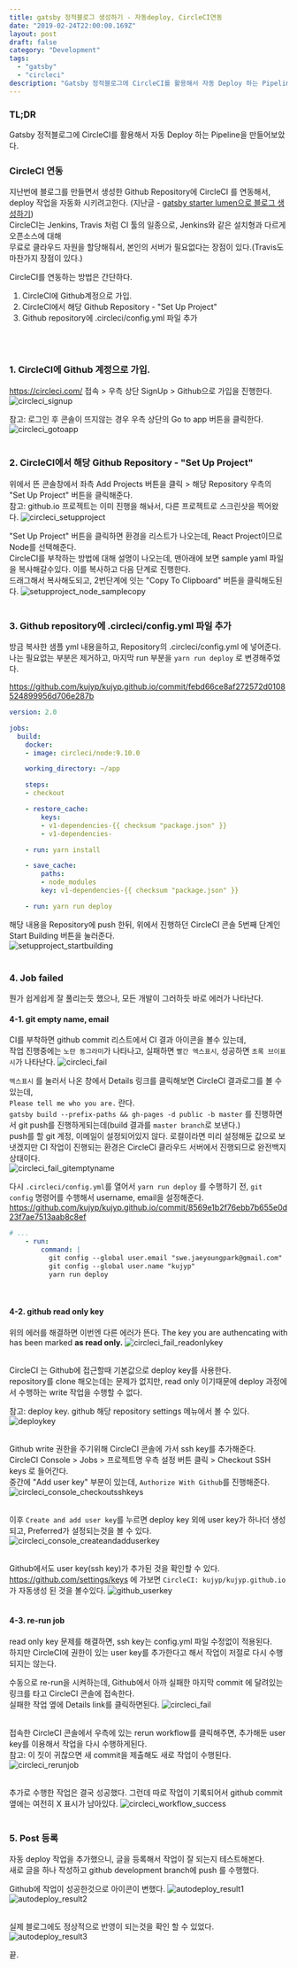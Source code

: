 ```yaml
---
title: gatsby 정적블로그 생성하기 - 자동deploy, CircleCI연동
date: "2019-02-24T22:00:00.169Z"
layout: post
draft: false
category: "Development"
tags:
  - "gatsby"
  - "circleci"
description: "Gatsby 정적블로그에 CircleCI를 활용해서 자동 Deploy 하는 Pipeline을 만들어보았다."
---
```



### TL;DR
Gatsby 정적블로그에 CircleCI를 활용해서 자동 Deploy 하는 Pipeline을 만들어보았다.

### CircleCI 연동
지난번에 블로그를 만들면서 생성한 Github Repository에 CircleCI 를 연동해서, deploy 작업을 자동화 시키려고한다. (지난글 - [gatsby starter lumen으로 블로그 생성하기](https://kujyp.github.io/posts/gatsby-starter-lumen%EC%9C%BC%EB%A1%9C-%EB%B8%94%EB%A1%9C%EA%B7%B8-%EC%83%9D%EC%84%B1%ED%95%98%EA%B8%B0/))<br/>
CircleCI는 Jenkins, Travis 처럼 CI 툴의 일종으로, Jenkins와 같은 설치형과 다르게 오픈소스에 대해<br/>
무료로 클라우드 자원을 할당해줘서, 본인의 서버가 필요없다는 장점이 있다.(Travis도 마찬가지 장점이 있다.)  

CircleCI를 연동하는 방법은 간단하다.
1. CircleCI에 Github계정으로 가입.
2. CircleCI에서 해당 Github Repository - "Set Up Project"
3. Github repository에 .circleci/config.yml 파일 추가
<br/>
<br/>

### 1. CircleCI에 Github 계정으로 가입.
https://circleci.com/ 접속 > 우측 상단 SignUp > Github으로 가입을 진행한다.
![circleci_signup](https://user-images.githubusercontent.com/19223089/57585981-d76f1100-7529-11e9-968a-7eb333e1f8ae.png)
<br/>

참고: 로그인 후 콘솔이 뜨지않는 경우 우측 상단의 Go to app 버튼을 클릭한다.
![circleci_gotoapp](https://user-images.githubusercontent.com/19223089/57585978-d6d67a80-7529-11e9-9e13-6d3b3efa0ae1.png)
<br/><br/>


### 2. CircleCI에서 해당 Github Repository - "Set Up Project"
위에서 뜬 콘솔창에서 좌측 Add Projects 버튼을 클릭 > 해당 Repository 우측의 "Set Up Project" 버튼을 클릭해준다.<br/>
참고: github.io 프로젝트는 이미 진행을 해놔서, 다른 프로젝트로 스크린샷을 찍어왔다.
![circleci_setupproject](https://user-images.githubusercontent.com/19223089/57585980-d76f1100-7529-11e9-8ab0-ed7048310723.gif)

"Set Up Project" 버튼을 클릭하면 환경을 리스트가 나오는데, React Project이므로 Node를 선택해준다.<br/>
CircleCI를 부착하는 방법에 대해 설명이 나오는데, 맨아래에 보면 sample yaml 파일을 복사해갈수있다. 이를 복사하고 다음 단계로 진행한다.<br/>
드래그해서 복사해도되고, 2번단계에 잇는 "Copy To Clipboard" 버튼을 클릭해도된다.
![setupproject_node_samplecopy](https://user-images.githubusercontent.com/19223089/57585985-d807a780-7529-11e9-936c-d11df2bd00d5.gif)
<br/><br/>


### 3. Github repository에 .circleci/config.yml 파일 추가
방금 복사한 샘플 yml 내용을하고, Repository의 .circleci/config.yml 에 넣어준다.<br/>
나는 필요없는 부분은 제거하고, 마지막 run 부분을 `yarn run deploy` 로 변경해주었다.

https://github.com/kujyp/kujyp.github.io/commit/febd66ce8af272572d0108524899956d706e287b 
```yaml
version: 2.0

jobs:
  build:
    docker:
    - image: circleci/node:9.10.0

    working_directory: ~/app

    steps:
    - checkout

    - restore_cache:
        keys:
        - v1-dependencies-{{ checksum "package.json" }}
        - v1-dependencies-

    - run: yarn install

    - save_cache:
        paths:
        - node_modules
        key: v1-dependencies-{{ checksum "package.json" }}

    - run: yarn run deploy
```

해당 내용을 Repository에 push 한뒤, 위에서 진행하던 CircleCI 콘솔 5번째 단계인 Start Building 버튼을 눌러준다.<br/>
![setupproject_startbuilding](https://user-images.githubusercontent.com/19223089/57585986-d8a03e00-7529-11e9-8198-a9953aa9c5d3.png)
<br/><br/>


### 4. Job failed
뭔가 쉽게쉽게 잘 풀리는듯 했으나, 모든 개발이 그러하듯 바로 에러가 나타난다.

#### 4-1. git empty name, email
CI를 부착하면 github commit 리스트에서 CI 결과 아이콘을 볼수 있는데,<br/>
작업 진행중에는 `노란 동그라미`가 나타나고, 실패하면 `빨간 엑스표시`, 성공하면 `초록 브이표시`가 나타난다.
![circleci_fail](https://user-images.githubusercontent.com/19223089/57585977-d6d67a80-7529-11e9-8600-57f47b01ee1c.png)

`엑스표시` 를 눌러서 나온 창에서 Details 링크를 클릭해보면 CircleCI 결과로그를 볼 수 있는데,<br/>
`Please tell me who you are.` 란다.<br/>
`gatsby build --prefix-paths && gh-pages -d public -b master` 를 진행하면서 git push를 진행하게되는데(build 결과를 `master branch`로 보낸다.)<br/>
push를 할 git 계정, 이메일이 설정되어있지 않다. 로컬이라면 미리 설정해둔 값으로 보냇겠지만 CI 작업이 진행되는 환경은 CircleCI 클라우드 서버에서 진행되므로 완전백지상태이다.<br/>
![circleci_fail_gitemptyname](https://user-images.githubusercontent.com/19223089/57585975-d6d67a80-7529-11e9-9715-152411605470.png)

다시 `.circleci/config.yml`를 열어서 `yarn run deploy` 를 수행하기 전, `git config` 명령어를 수행해서 username, email을 설정해준다.  
https://github.com/kujyp/kujyp.github.io/commit/8569e1b2f76ebb7b655e0d23f7ae7513aab8c8ef
```yaml
# ...
    - run:
        command: |
          git config --global user.email "swe.jaeyoungpark@gmail.com"
          git config --global user.name "kujyp"
          yarn run deploy
```
<br/>

#### 4-2. github read only key
위의 에러를 해결하면 이번엔 다른 에러가 뜬다. The key you are authencating with has been marked **as read only.**
![circleci_fail_readonlykey](https://user-images.githubusercontent.com/19223089/57585976-d6d67a80-7529-11e9-9dcb-db2077879172.png)
<br/><br/>

CircleCI 는 Github에 접근할때 기본값으로 deploy key를 사용한다.<br/>
repository를 clone 해오는데는 문제가 없지만, read only 이기때문에 deploy 과정에서 수행하는 write 작업을 수행할 수 없다.

참고: deploy key. github 해당 repository settings 메뉴에서 볼 수 있다.
![deploykey](https://user-images.githubusercontent.com/19223089/57585983-d807a780-7529-11e9-8dfa-c02c03d98b95.png)
<br/><br/>

Github write 권한을 주기위해 CircleCI 콘솔에 가서 ssh key를 추가해준다.<br/>
CircleCI Console > Jobs > 프로젝트명 우측 설정 버튼 클릭 > Checkout SSH keys 로 들어간다.<br/>
중간에 "Add user key" 부분이 있는데, `Authorize With Github`를 진행해준다. 
![circleci_console_checkoutsshkeys](https://user-images.githubusercontent.com/19223089/57585973-d63de400-7529-11e9-8860-170b014d5758.gif)
<br/><br/>

이후 `Create and add user key`를 누르면 deploy key 외에 user key가 하나더 생성되고, Preferred가 설정되는것을 볼 수 있다.  
![circleci_console_createandadduserkey](https://user-images.githubusercontent.com/19223089/57585974-d63de400-7529-11e9-8797-a0a49fdd1fb7.gif)
<br/><br/>

Github에서도 user key(ssh key)가 추가된 것을 확인할 수 있다.<br/>
https://github.com/settings/keys 에 가보면 `CircleCI: kujyp/kujyp.github.io`가 자동생성 된 것을 볼수있다.
![github_userkey](https://user-images.githubusercontent.com/19223089/57585984-d807a780-7529-11e9-859a-82c3c237e08d.png)
<br/><br/>

#### 4-3. re-run job
read only key 문제를 해결하면, ssh key는 config.yml 파일 수정없이 적용된다.<br/>
하지만 CircleCI에 권한이 있는 user key를 추가한다고 해서 작업이 저절로 다시 수행되지는 않는다.

수동으로 re-run을 시켜하는데, Github에서 아까 실패한 마지막 commit 에 달려있는 링크를 타고 CircleCI 콘솔에 접속한다.<br/>
실패한 작업 옆에 Details link를 클릭하면된다.
![circleci_fail](https://user-images.githubusercontent.com/19223089/57585977-d6d67a80-7529-11e9-8600-57f47b01ee1c.png)
<br/><br/>

접속한 CircleCI 콘솔에서 우측에 있는 rerun workflow를 클릭해주면, 추가해둔 user key를 이용해서 작업을 다시 수행하게된다.<br/>
참고: 이 짓이 귀찮으면 새 commit을 제출해도 새로 작업이 수행된다.
![circleci_rerunjob](https://user-images.githubusercontent.com/19223089/57585979-d76f1100-7529-11e9-8f65-129fae6cd6d9.gif)
<br/><br/>

추가로 수행한 작업은 결국 성공했다. 그런데 따로 작업이 기록되어서 github commit 옆에는 여전히 X 표시가 남아있다.
![circleci_workflow_success](https://user-images.githubusercontent.com/19223089/57585982-d76f1100-7529-11e9-861b-971b087ee9e4.png)
<br/><br/>


### 5. Post 등록
자동 deploy 작업을 추가했으니, 글을 등록해서 작업이 잘 되는지 테스트해본다.<br/>
새로 글을 하나 작성하고 github development branch에 push 를 수행했다.

Github에 작업이 성공한것으로 아이콘이 변했다.
![autodeploy_result1](https://user-images.githubusercontent.com/19223089/57585969-d5a54d80-7529-11e9-9975-e409ea1f9f78.png)
<br/>
![autodeploy_result2](https://user-images.githubusercontent.com/19223089/57585970-d63de400-7529-11e9-97b3-0e5206d4059b.png)
<br/><br/>


실제 블로그에도 정상적으로 반영이 되는것을 확인 할 수 있었다.
![autodeploy_result3](https://user-images.githubusercontent.com/19223089/57585971-d63de400-7529-11e9-8c4e-f61e6c47ab76.png)

끝.
